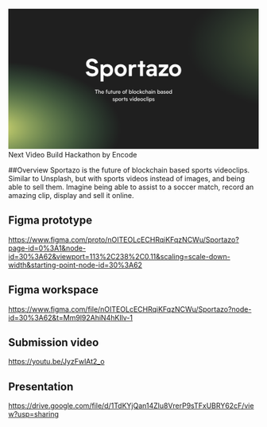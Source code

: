 ![Cover Image](Wallpaper.png)
Next Video Build Hackathon by Encode

##Overview
Sportazo is the future of blockchain based sports videoclips. Similar to Unsplash, but with sports videos instead of images, and being able to sell them. Imagine being able to assist to a soccer match, record an amazing clip, display and sell it online.

## Figma prototype
https://www.figma.com/proto/nOITEOLcECHRqiKFqzNCWu/Sportazo?page-id=0%3A1&node-id=30%3A62&viewport=113%2C238%2C0.11&scaling=scale-down-width&starting-point-node-id=30%3A62

## Figma workspace
https://www.figma.com/file/nOITEOLcECHRqiKFqzNCWu/Sportazo?node-id=30%3A62&t=Mm9l92AhiN4hKIlv-1

## Submission video
https://youtu.be/JyzFwlAt2_o

## Presentation
https://drive.google.com/file/d/1TdKYjQan14Zlu8VrerP9sTFxUBRY62cF/view?usp=sharing



